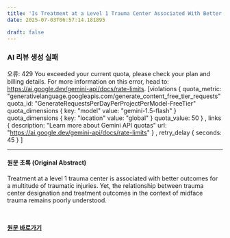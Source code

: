 ```yaml
---
title: 'Is Treatment at a Level 1 Trauma Center Associated With Better Outcomes in Adults With Isolated Midface Fractures?'
date: 2025-07-03T06:57:14.181895

draft: false
---
```


### AI 리뷰 생성 실패
오류: 429 You exceeded your current quota, please check your plan and billing details. For more information on this error, head to: https://ai.google.dev/gemini-api/docs/rate-limits. [violations {
  quota_metric: "generativelanguage.googleapis.com/generate_content_free_tier_requests"
  quota_id: "GenerateRequestsPerDayPerProjectPerModel-FreeTier"
  quota_dimensions {
    key: "model"
    value: "gemini-1.5-flash"
  }
  quota_dimensions {
    key: "location"
    value: "global"
  }
  quota_value: 50
}
, links {
  description: "Learn more about Gemini API quotas"
  url: "https://ai.google.dev/gemini-api/docs/rate-limits"
}
, retry_delay {
  seconds: 45
}
]

---

#### 원문 초록 (Original Abstract)
Treatment at a level 1 trauma center is associated with better outcomes for a multitude of traumatic injuries. Yet, the relationship between trauma center designation and treatment outcomes in the context of midface trauma remains poorly understood.

<br>

**[원문 바로가기](https://www.joms.org/article/S0278-2391(25)00569-5/fulltext?rss=yes)**

